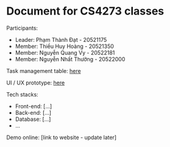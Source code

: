# Document for CS4273 classes

Participants:

- Leader: Phạm Thành Đạt - 20521175
- Member: Thiều Huy Hoàng - 20521350
- Member: Nguyễn Quang Vy - 20522181
- Member: Nguyễn Nhất Thưởng - 20522000

Task management table: [here](https://trello.com/invite/b/s2a7YEWe/25199de52bd3549ff58b4a2d38c85dd7/nhập-mon-cnpm)

UI / UX prototype: [here](https://www.figma.com/file/B67tA4LXqVC3SNUaDi4iCP/Flight-Booking?node-id=1%3A2) 

Tech stacks:

- Front-end: [...]
- Back-end: [...]
- Database: [...]
- ...

Demo online: [link to website - update later]
